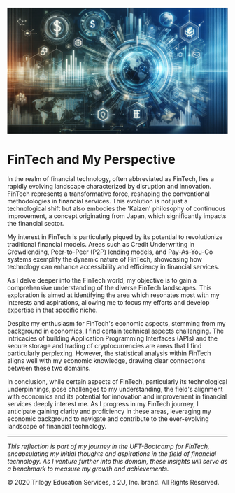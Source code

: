 ![FinTech Header](first_image.webp)

# FinTech and My Perspective

In the realm of financial technology, often abbreviated as FinTech, lies a rapidly evolving landscape characterized by disruption and innovation. FinTech represents a transformative force, reshaping the conventional methodologies in financial services. This evolution is not just a technological shift but also embodies the 'Kaizen' philosophy of continuous improvement, a concept originating from Japan, which significantly impacts the financial sector.

My interest in FinTech is particularly piqued by its potential to revolutionize traditional financial models. Areas such as Credit Underwriting in Crowdlending, Peer-to-Peer (P2P) lending models, and Pay-As-You-Go systems exemplify the dynamic nature of FinTech, showcasing how technology can enhance accessibility and efficiency in financial services.

As I delve deeper into the FinTech world, my objective is to gain a comprehensive understanding of the diverse FinTech landscapes. This exploration is aimed at identifying the area which resonates most with my interests and aspirations, allowing me to focus my efforts and develop expertise in that specific niche.

Despite my enthusiasm for FinTech's economic aspects, stemming from my background in economics, I find certain technical aspects challenging. The intricacies of building Application Programming Interfaces (APIs) and the secure storage and trading of cryptocurrencies are areas that I find particularly perplexing. However, the statistical analysis within FinTech aligns well with my economic knowledge, drawing clear connections between these two domains.

In conclusion, while certain aspects of FinTech, particularly its technological underpinnings, pose challenges to my understanding, the field's alignment with economics and its potential for innovation and improvement in financial services deeply interest me. As I progress in my FinTech journey, I anticipate gaining clarity and proficiency in these areas, leveraging my economic background to navigate and contribute to the ever-evolving landscape of financial technology.

---

*This reflection is part of my journey in the UFT-Bootcamp for FinTech, encapsulating my initial thoughts and aspirations in the field of financial technology. As I venture further into this domain, these insights will serve as a benchmark to measure my growth and achievements.*

© 2020 Trilogy Education Services, a 2U, Inc. brand. All Rights Reserved.

